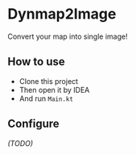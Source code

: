 # Dynmap2Image
Convert your map into single image!

## How to use
- Clone this project
- Then open it by IDEA
- And run `Main.kt`

## Configure
*(TODO)*
